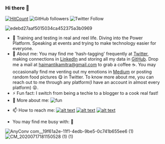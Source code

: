 ### Hi there 👋

[![HitCount](http://hits.dwyl.com/Haimantika/Haimantika.svg)](http://hits.dwyl.com/Haimantika/Haimantika) <img alt="GitHub followers" src="https://img.shields.io/github/followers/Haimantika?style=social"> ![Twitter Follow](https://img.shields.io/twitter/follow/HaimantikaM?style=social)



![edebd27aaf5015034ca452375a3b0969](https://user-images.githubusercontent.com/32809211/87786036-e7cdfa80-c856-11ea-9190-f4106d1fbc43.gif)

- 🔭 Training and testing in real and reel life. Diving into the Power Platform. Speaking at events and trying to make technology easier for everyone.
- 🤔 About me: You may find me 'hash-tagging' frequently at [Twitter](https://twitter.com/HaimantikaM), making connections in [LinkedIn](https://www.linkedin.com/in/haimantika-mitra-3b8a9b160/) and storing all my data in [GitHub](https://github.com/Haimantika). Drop me a mail at haimantikamitra@gmail.com to grab a coffee :coffee:. You may occasionally find me venting out my emotions in [Medium](https://medium.com/@haimantikamitra) or posting random food pictures :yum: in Twitter. To know more about me, you can reach out to me through any platform(I have an account in almost every platform) :stuck_out_tongue_closed_eyes:.
- ⚡ Fun fact: I switch from being a techie to a blogger to a cook real fast!
- :woman: More about me: ![fun](https://user-images.githubusercontent.com/32809211/87785689-3af37d80-c856-11ea-91c7-ef17fa532203.png)

<!-- Please don't remove this: Grab your social icons from https://github.com/carlsednaoui/gitsocial -->

<!-- display the social media buttons in your README -->
- 📫 How to reach me: [![alt text][1.1]][1]
[![alt text][2.1]][2]
[![alt text][6.1]][6]



<!-- links to social media icons -->
<!-- no need to change these -->

<!-- icons with padding -->

[1.1]: http://i.imgur.com/tXSoThF.png (twitter icon with padding)
[2.1]: http://i.imgur.com/P3YfQoD.png (facebook icon with padding)
[6.1]: http://i.imgur.com/0o48UoR.png (github icon with padding)



<!-- links to your social media accounts -->
<!-- update these accordingly -->

[1]: https://twitter.com/HaimantikaM
[2]: https://www.facebook.com/haimantika.mitra
[6]: https://github.com/Haimantika

<!-- Please don't remove this: Grab your social icons from https://github.com/carlsednaoui/gitsocial -->

- You may find me busy with: :information_desk_person: 

![AnyConv com__19f61a2e-11f1-4edb-9be5-0c741b655ee6 (1)](https://user-images.githubusercontent.com/32809211/87789157-303be700-c85c-11ea-88e5-cafebdc064c7.jpg)
![CM_20200717181150528 (1) (1)](https://user-images.githubusercontent.com/32809211/87789161-3205aa80-c85c-11ea-907f-a7c98c745305.jpg)
